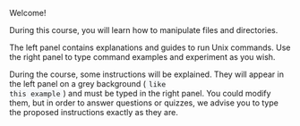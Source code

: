 Welcome!

During this course, you will learn how to manipulate files and directories.

The left panel contains explanations and guides to run Unix commands. Use the right panel to type command examples and experiment as you wish.

During the course, some instructions will be explained. They will appear in the left panel on a grey background (<code class="lang-bash" style="background: #f6f8fa; font-size: 90%; padding: 2px 5px;">like this example</code>) and must be typed in the right panel. You could modify them, but in order to answer questions or quizzes, we advise you to type the proposed instructions exactly as they are.

